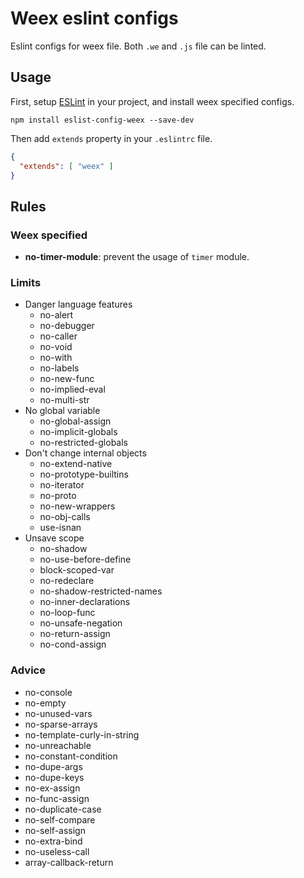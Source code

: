 # Weex eslint configs

Eslint configs for weex file. Both `.we` and `.js` file can be linted.

## Usage

First, setup [ESLint](http://eslint.org/) in your project, and install weex specified configs.

```
npm install eslist-config-weex --save-dev
```

Then add `extends` property in your `.eslintrc` file.

```json
{
  "extends": [ "weex" ]
}
```

## Rules

### Weex specified

  + **no-timer-module**: prevent the usage of `timer` module.

### Limits

  + Danger language features
    + no-alert
    + no-debugger
    + no-caller
    + no-void
    + no-with
    + no-labels
    + no-new-func
    + no-implied-eval
    + no-multi-str
  + No global variable
    + no-global-assign
    + no-implicit-globals
    + no-restricted-globals
  + Don't change internal objects
    + no-extend-native
    + no-prototype-builtins
    + no-iterator
    + no-proto
    + no-new-wrappers
    + no-obj-calls
    + use-isnan
  + Unsave scope
    + no-shadow
    + no-use-before-define
    + block-scoped-var
    + no-redeclare
    + no-shadow-restricted-names
    + no-inner-declarations
    + no-loop-func
    + no-unsafe-negation
    + no-return-assign
    + no-cond-assign

### Advice

  + no-console
  + no-empty
  + no-unused-vars
  + no-sparse-arrays
  + no-template-curly-in-string
  + no-unreachable
  + no-constant-condition
  + no-dupe-args
  + no-dupe-keys
  + no-ex-assign
  + no-func-assign
  + no-duplicate-case
  + no-self-compare
  + no-self-assign
  + no-extra-bind
  + no-useless-call
  + array-callback-return

